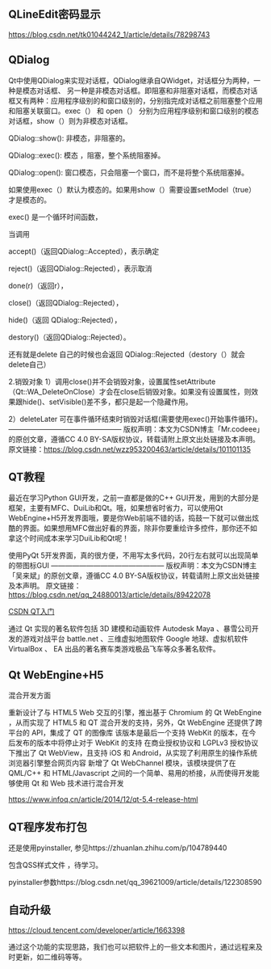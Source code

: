 
## QLineEdit密码显示

https://blog.csdn.net/tk01044242_1/article/details/78298743

## QDialog

Qt中使用QDialog来实现对话框，QDialog继承自QWidget，对话框分为两种，一种是模态对话框、 另一种是非模态对话框。即阻塞和非阻塞对话框，而模态对话框又有两种：应用程序级别的和窗口级别的，分别指完成对话框之前阻塞整个应用和阻塞关联窗口。exec（） 和  open（） 分别为应用程序级别和窗口级别的模态对话框，show（）则为非模态对话框。

QDialog::show(): 非模态，非阻塞的。

QDialog::exec(): 模态 ，阻塞，整个系统阻塞掉。

QDialog::open(): 窗口模态，只会阻塞一个窗口，而不是将整个系统阻塞掉。

如果使用exec（）默认为模态的。如果用show（）需要设置setModel（true）才是模态的。

exec() 是一个循环时间函数，

当调用

accept()（返回QDialog::Accepted），表示确定

reject()（返回QDialog::Rejected），表示取消

done(r)（返回r），

close()（返回QDialog::Rejected），

hide()（返回 QDialog::Rejected），

destory()（返回QDialog::Rejected）。

还有就是delete 自己的时候也会返回 QDialog::Rejected（destory（）就会delete自己）

2.销毁对象
1）调用close()并不会销毁对象，设置属性setAttribute（Qt::WA_DeleteOnClose）才会在close后销毁对象。如果没有设置属性，则效果跟hide()、setVisible()差不多，都只是起一个隐藏作用。

2）deleteLater 可在事件循环结束时销毁对话框(需要使用exec()开始事件循环)。
————————————————
版权声明：本文为CSDN博主「Mr.codeee」的原创文章，遵循CC 4.0 BY-SA版权协议，转载请附上原文出处链接及本声明。
原文链接：https://blog.csdn.net/wzz953200463/article/details/101101135


## QT教程 

最近在学习Python GUI开发，之前一直都是做的C++ GUI开发，用到的大部分是框架，主要有MFC、DuiLib和Qt。哦，如果想省时省力，可以使用Qt WebEngine+H5开发界面哦，要是你Web前端不错的话，捣鼓一下就可以做出炫酷的界面。如果想用MFC做出好看的界面，除非你要重绘许多控件，那你还不如拿这个时间成本来学习DuiLib和Qt呢！

使用PyQt 5开发界面，真的很方便，不用写太多代码，20行左右就可以出现简单的带图标GUI
————————————————
版权声明：本文为CSDN博主「吴来斌」的原创文章，遵循CC 4.0 BY-SA版权协议，转载请附上原文出处链接及本声明。
原文链接：https://blog.csdn.net/qq_24880013/article/details/89422078

[CSDN QT入门](https://blog.csdn.net/wzz953200463/category_10815706.html)


通过 Qt 实现的著名软件包括 3D 建模和动画软件 Autodesk Maya 、暴雪公司开发的游戏对战平台 battle.net 、三维虚拟地图软件 Google 地球、虚拟机软件 VirtualBox 、 EA 出品的著名赛车类游戏极品飞车等众多著名软件。

## Qt WebEngine+H5

混合开发方面

重新设计了与 HTML5 Web 交互的引擎，推出基于 Chromium 的 Qt WebEngine ，从而实现了 HTML5 和 QT 混合开发的支持，另外，Qt WebEngine 还提供了跨平台的 API，集成了 QT 的图像库
该版本是最后一个支持 WebKit 的版本，在今后发布的版本中将停止对于 WebKit 的支持
在商业授权协议和 LGPLv3 授权协议下推出了 Qt WebView，且支持 iOS 和 Android，从实现了利用原生的操作系统浏览器引擎整合网页内容
新增了 Qt WebChannel 模块，该模块提供了在 QML/C++ 和 HTML/Javascript 之间的一个简单、易用的桥接，从而使得开发能够使用 Qt 和 Web 技术进行混合开发


https://www.infoq.cn/article/2014/12/qt-5.4-release-html


## QT程序发布打包 

还是使用pyinstaller, 参见https://zhuanlan.zhihu.com/p/104789440

包含QSS样式文件 ，待学习。

pyinstaller参数https://blog.csdn.net/qq_39621009/article/details/122308590



## 自动升级

https://cloud.tencent.com/developer/article/1663398

通过这个功能的实现思路，我们也可以把软件上的一些文本和图片，通过远程来及时更新，如二维码等等。